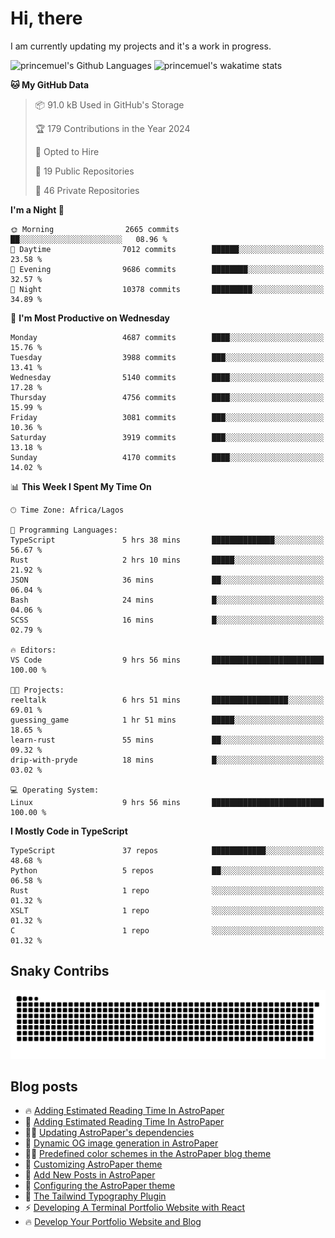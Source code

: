 # Hi, there

<!--
**princemuel/princemuel** is a ✨ _special_ ✨ repository because its `README.md` (this file) appears on your GitHub profile.

Here are some ideas to get you started:

- 🔭 I’m currently working on ...
- 🌱 I’m currently learning ...
- 👯 I’m looking to collaborate on ...
- 🤔 I’m looking for help with ...
- 💬 Ask me about ...
- 📫 How to reach me: ...
- 😄 Pronouns: ...
- ⚡ Fun fact: ...
-->

I am currently updating my projects and it's a work in progress.

![princemuel's Github Languages](https://github-readme-stats.vercel.app/api/top-langs/?username=princemuel&text_color=586069&layout=compact&hide_border=true&title_color=0366d6&count_private=true&include_all_commits=true&theme=tokyonight&show_icons=true)
![princemuel's wakatime stats](https://github-readme-stats.vercel.app/api/wakatime?username=princemuel&text_color=586069&layout=compact&hide_border=true&title_color=0366d6&count_private=true&include_all_commits=true&theme=tokyonight&show_icons=true)

<!--START_SECTION:waka-->
**🐱 My GitHub Data** 

> 📦 91.0 kB Used in GitHub's Storage 
 > 
> 🏆 179 Contributions in the Year 2024
 > 
> 💼 Opted to Hire
 > 
> 📜 19 Public Repositories 
 > 
> 🔑 46 Private Repositories 
 > 
**I'm a Night 🦉** 

```text
🌞 Morning                2665 commits        ██░░░░░░░░░░░░░░░░░░░░░░░   08.96 % 
🌆 Daytime                7012 commits        ██████░░░░░░░░░░░░░░░░░░░   23.58 % 
🌃 Evening                9686 commits        ████████░░░░░░░░░░░░░░░░░   32.57 % 
🌙 Night                  10378 commits       █████████░░░░░░░░░░░░░░░░   34.89 % 
```
📅 **I'm Most Productive on Wednesday** 

```text
Monday                   4687 commits        ████░░░░░░░░░░░░░░░░░░░░░   15.76 % 
Tuesday                  3988 commits        ███░░░░░░░░░░░░░░░░░░░░░░   13.41 % 
Wednesday                5140 commits        ████░░░░░░░░░░░░░░░░░░░░░   17.28 % 
Thursday                 4756 commits        ████░░░░░░░░░░░░░░░░░░░░░   15.99 % 
Friday                   3081 commits        ███░░░░░░░░░░░░░░░░░░░░░░   10.36 % 
Saturday                 3919 commits        ███░░░░░░░░░░░░░░░░░░░░░░   13.18 % 
Sunday                   4170 commits        ████░░░░░░░░░░░░░░░░░░░░░   14.02 % 
```


📊 **This Week I Spent My Time On** 

```text
🕑︎ Time Zone: Africa/Lagos

💬 Programming Languages: 
TypeScript               5 hrs 38 mins       ██████████████░░░░░░░░░░░   56.67 % 
Rust                     2 hrs 10 mins       █████░░░░░░░░░░░░░░░░░░░░   21.92 % 
JSON                     36 mins             ██░░░░░░░░░░░░░░░░░░░░░░░   06.04 % 
Bash                     24 mins             █░░░░░░░░░░░░░░░░░░░░░░░░   04.06 % 
SCSS                     16 mins             █░░░░░░░░░░░░░░░░░░░░░░░░   02.79 % 

🔥 Editors: 
VS Code                  9 hrs 56 mins       █████████████████████████   100.00 % 

🐱‍💻 Projects: 
reeltalk                 6 hrs 51 mins       █████████████████░░░░░░░░   69.01 % 
guessing_game            1 hr 51 mins        █████░░░░░░░░░░░░░░░░░░░░   18.65 % 
learn-rust               55 mins             ██░░░░░░░░░░░░░░░░░░░░░░░   09.32 % 
drip-with-pryde          18 mins             █░░░░░░░░░░░░░░░░░░░░░░░░   03.02 % 

💻 Operating System: 
Linux                    9 hrs 56 mins       █████████████████████████   100.00 % 
```

**I Mostly Code in TypeScript** 

```text
TypeScript               37 repos            ████████████░░░░░░░░░░░░░   48.68 % 
Python                   5 repos             ██░░░░░░░░░░░░░░░░░░░░░░░   06.58 % 
Rust                     1 repo              ░░░░░░░░░░░░░░░░░░░░░░░░░   01.32 % 
XSLT                     1 repo              ░░░░░░░░░░░░░░░░░░░░░░░░░   01.32 % 
C                        1 repo              ░░░░░░░░░░░░░░░░░░░░░░░░░   01.32 % 
```




<!--END_SECTION:waka-->

## Snaky Contribs

<img src='/assets/github-snake-dark.svg' alt='Snaky Contributions' />

## Blog posts

<!-- BLOG-POST-LIST:START -->
 - 🔥 <a href='https://princemuel.vercel.app/blog/how-to-add-an-estimated-reading-time/?&ref=github-profile-readme'>Adding Estimated Reading Time In AstroPaper</a>
 - 🚀 <a href='https://princemuel.vercel.app/blog/how-to-add-estimated-reading-time/?&ref=github-profile-readme'>Adding Estimated Reading Time In AstroPaper</a>
 - 👨‍💻 <a href='https://princemuel.vercel.app/blog/how-to-update-dependencies/?&ref=github-profile-readme'>Updating AstroPaper&#39;s dependencies</a>
 - 👀 <a href='https://princemuel.vercel.app/blog/dynamic-og-images/?&ref=github-profile-readme'>Dynamic OG image generation in AstroPaper</a>
 - ✍🏽 <a href='https://princemuel.vercel.app/blog/predefined-color-schemes/?&ref=github-profile-readme'>Predefined color schemes in the AstroPaper blog theme</a>
 - 🥳 <a href='https://princemuel.vercel.app/blog/customizing-astropaper-theme-color-schemes/?&ref=github-profile-readme'>Customizing AstroPaper theme</a>
 - 💯 <a href='https://princemuel.vercel.app/blog/adding-new-post/?&ref=github-profile-readme'>Add New Posts in AstroPaper</a>
 - 💫 <a href='https://princemuel.vercel.app/blog/how-to-configure-astropaper-theme/?&ref=github-profile-readme'>Configuring the AstroPaper theme</a>
 - 🌮 <a href='https://princemuel.vercel.app/blog/tailwind-typography/?&ref=github-profile-readme'>The Tailwind Typography Plugin</a>
 - ⚡️ <a href='https://princemuel.vercel.app/blog/terminal-development/?&ref=github-profile-readme'>Developing A Terminal Portfolio Website with React</a>
 - 🔥 <a href='https://princemuel.vercel.app/blog/portfolio-website-development/?&ref=github-profile-readme'>Develop Your Portfolio Website and Blog</a><!-- BLOG-POST-LIST:END -->

